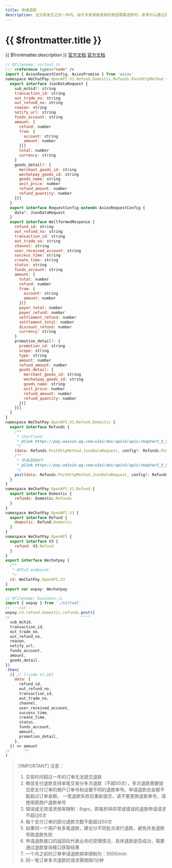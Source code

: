 ```yaml
---
title: 申请退款
description: 当交易发生之后一年内，由于买家或者卖家的原因需要退款时，卖家可以通过退款接口将支付金额退还给买家，微信支付将在收到退款请求并且验证成功之后，将支付款按原路退还至买家账号上。
---
```


# {{ $frontmatter.title }}

{{ $frontmatter.description }} [官方文档](https://pay.weixin.qq.com/wiki/doc/apiv3/apis/chapter3_5_9.shtml) [官方文档](https://pay.weixin.qq.com/wiki/doc/apiv3_partner/apis/chapter4_5_9.shtml)

```js twoslash
// @filename: virtual.ts
/// <reference types="node" />
import { AxiosRequestConfig, AxiosPromise } from 'axios'
namespace WeChatPay.OpenAPI.V3.Refund.Domestic.Refunds.PostHttpMethod {
  export interface JsonDataRequest {
    sub_mchid?: string
    transaction_id: string
    out_trade_no: string
    out_refund_no: string
    reason: string
    notify_url: string
    funds_account: string
    amount: {
      refund: number
      from: {
        account: string
        amount: number
      }[]
      total: number
      currency: string
    }
    goods_detail?: {
      merchant_goods_id: string
      wechatpay_goods_id: string
      goods_name: string
      unit_price: number
      refund_amount: number
      refund_quantity: number
    }[]
  }
  export interface RequestConfig extends AxiosRequestConfig {
    data?: JsonDataRequest
  }
  export interface WellformedResponse {
    refund_id: string
    out_refund_no: string
    transaction_id: string
    out_trade_no: string
    channel: string
    user_received_account: string
    success_time: string
    create_time: string
    status: string
    funds_account: string
    amount: {
      total: number
      refund: number
      from: {
        account: string
        amount: number
      }[]
      payer_total: number
      payer_refund: number
      settlement_refund: number
      settlement_total: number
      discount_refund: number
      currency: string
    }
    promotion_detail?: {
      promotion_id: string
      scope: string
      type: string
      amount: number
      refund_amount: number
      goods_detail: {
        merchant_goods_id: string
        wechatpay_goods_id: string
        goods_name: string
        unit_price: number
        refund_amount: number
        refund_quantity: number
      }[]
    }[]
  }
}
namespace WeChatPay.OpenAPI.V3.Refund.Domestic {
  export interface Refunds {
    /**
     * shortland
     * @link https://pay.weixin.qq.com/wiki/doc/apiv3/apis/chapter3_5_9.shtml
     */
    (data: Refunds.PostHttpMethod.JsonDataRequest, config?: Refunds.PostHttpMethod.RequestConfig): AxiosPromise<Refunds.PostHttpMethod.WellformedResponse>
    /**
     * 申请退款API
     * @link https://pay.weixin.qq.com/wiki/doc/apiv3/apis/chapter3_5_9.shtml
     */
    post(data: Refunds.PostHttpMethod.JsonDataRequest, config?: Refunds.PostHttpMethod.RequestConfig): AxiosPromise<Refunds.PostHttpMethod.WellformedResponse>
  }
}
namespace WeChatPay.OpenAPI.V3.Refund {
  export interface Domestic {
    refunds: Domestic.Refunds
  }
}
namespace WeChatPay.OpenAPI.V3 {
  export interface Refund {
    domestic: Refund.Domestic
  }
}
namespace WeChatPay.OpenAPI {
  export interface V3 {
    refund: V3.Refund
  }
}
export interface Wechatpay {
  /**
   * APIv3 endpoint
   */
  v3: WeChatPay.OpenAPI.V3
}
export var wxpay: Wechatpay

// @filename: business.js
import { wxpay } from './virtual'
// ---cut---
wxpay.v3.refund.domestic.refunds.post({
//                               ^^^^
  sub_mchid,
  transaction_id,
  out_trade_no,
  out_refund_no,
  reason,
  notify_url,
  funds_account,
  amount,
  goods_detail,
})
.then(
  ({ // [!code hl:16]
    data: {
      refund_id,
      out_refund_no,
      transaction_id,
      out_trade_no,
      channel,
      user_received_account,
      success_time,
      create_time,
      status,
      funds_account,
      amount,
      promotion_detail,
    },
  }) => amount
//      ^?
)
```

> [!IMPORTANT] 注意：
> 1. 交易时间超过一年的订单无法提交退款
> 2. 微信支付退款支持单笔交易分多次退款（不超50次），多次退款需要提交原支付订单的商户订单号和设置不同的退款单号。申请退款总金额不能超过订单金额。 一笔退款失败后重新提交，请不要更换退款单号，请使用原商户退款单号
> 3. 错误或无效请求频率限制：6qps，即每秒钟异常或错误的退款申请请求不超过6次
> 4. 每个支付订单的部分退款次数不能超过50次
> 5. 如果同一个用户有多笔退款，建议分不同批次进行退款，避免并发退款导致退款失败
> 6. 申请退款接口的返回仅代表业务的受理情况，具体退款是否成功，需要通过退款查询接口获取结果
> 7. 一个月之前的订单申请退款频率限制为：5000/min
> 8. 同一笔订单多次退款的请求需相隔1分钟
